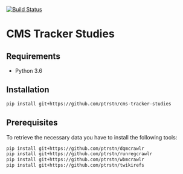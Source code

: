 [![Build Status](https://travis-ci.com/ptrstn/cms-tracker-studies.svg?branch=master)](https://travis-ci.com/ptrstn/cms-tracker-studies)

# CMS Tracker Studies

## Requirements

- Python 3.6

## Installation

```bash
pip install git+https://github.com/ptrstn/cms-tracker-studies
```

## Prerequisites

To retrieve the necessary data you have to install the following tools:

```bash
pip install git+https://github.com/ptrstn/dqmcrawlr
pip install git+https://github.com/ptrstn/runregcrawlr
pip install git+https://github.com/ptrstn/wbmcrawlr
pip install git+https://github.com/ptrstn/twikirefs
```
